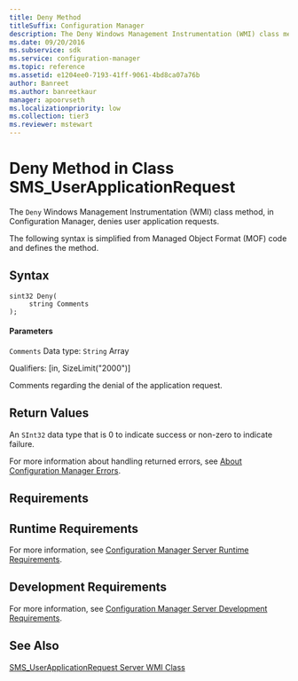 ```yaml
---
title: Deny Method
titleSuffix: Configuration Manager
description: The Deny Windows Management Instrumentation (WMI) class method, in Configuration Manager, denies user application requests.
ms.date: 09/20/2016
ms.subservice: sdk
ms.service: configuration-manager
ms.topic: reference
ms.assetid: e1204ee0-7193-41ff-9061-4bd8ca07a76b
author: Banreet
ms.author: banreetkaur
manager: apoorvseth
ms.localizationpriority: low
ms.collection: tier3
ms.reviewer: mstewart
---
```

# Deny Method in Class SMS_UserApplicationRequest
The `Deny` Windows Management Instrumentation (WMI) class method, in Configuration Manager, denies user application requests.

 The following syntax is simplified from Managed Object Format (MOF) code and defines the method.

## Syntax

```
sint32 Deny(
     string Comments
);
```

#### Parameters
 `Comments`
 Data type: `String` Array

 Qualifiers: [in, SizeLimit("2000")]

 Comments regarding the denial of the application request.

## Return Values
 An  `SInt32` data type that is 0 to indicate success or non-zero to indicate failure.

 For more information about handling returned errors, see [About Configuration Manager Errors](../../../develop/core/understand/about-configuration-manager-errors.md).

## Requirements

## Runtime Requirements
 For more information, see [Configuration Manager Server Runtime Requirements](../../../develop/core/reqs/server-runtime-requirements.md).

## Development Requirements
 For more information, see [Configuration Manager Server Development Requirements](../../../develop/core/reqs/server-development-requirements.md).

## See Also
 [SMS_UserApplicationRequest Server WMI Class](../../../develop/reference/apps/sms_userapplicationrequest-server-wmi-class.md)
